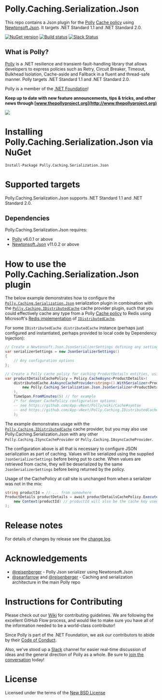 # Polly.Caching.Serialization.Json

This repo contains a Json plugin for the [Polly](https://github.com/App-vNext/Polly) [Cache policy](https://github.com/App-vNext/Polly/wiki/Cache) using [Newtonsoft.Json](https://www.nuget.org/packages/Newtonsoft.Json/).  It targets .NET Standard 1.1 and .NET Standard 2.0.

[![NuGet version](https://badge.fury.io/nu/Polly.Caching.Serialization.Json.svg)](https://badge.fury.io/nu/Polly.Caching.Serialization.Json) [![Build status](https://ci.appveyor.com/api/projects/status/pgd89nfdr9u4ig8m?svg=true)](https://ci.appveyor.com/project/joelhulen/polly-caching-serialization-json) [![Slack Status](http://www.pollytalk.org/badge.svg)](http://www.pollytalk.org)

## What is Polly?

[Polly](https://github.com/App-vNext/Polly) is a .NET resilience and transient-fault-handling library that allows developers to express policies such as Retry, Circuit Breaker, Timeout, Bulkhead Isolation, Cache-aside and Fallback in a fluent and thread-safe manner. Polly targets .NET Standard 1.1 and .NET Standard 2.0. 

Polly is a member of the [.NET Foundation](https://www.dotnetfoundation.org/about)!

**Keep up to date with new feature announcements, tips & tricks, and other news through [www.thepollyproject.org](http://www.thepollyproject.org)**

![](https://raw.github.com/App-vNext/Polly/master/Polly-Logo.png)

# Installing Polly.Caching.Serialization.Json via NuGet

    Install-Package Polly.Caching.Serialization.Json


# Supported targets

Polly.Caching.Serialization.Json supports .NET Standard 1.1 and .NET Standard 2.0.

## Dependencies

Polly.Caching.Serialization.Json requires:

+ [Polly](https://github.com/App-vNext/Polly) v6.0.1 or above
+ [Newtonsoft.Json](https://www.nuget.org/packages/Newtonsoft.Json/) v11.0.2 or above

# How to use the Polly.Caching.Serialization.Json plugin

The below example demonstrates how to configure the [`Polly.Caching.Serialization.Json`](https://www.nuget.org/packages/polly.caching.serialization.json) serialization plugin in combination with the [`Polly.Caching.IDistributedCache`](https://www.nuget.org/packages/polly.caching.idistributedcache) cache provider plugin, such that you could effectively cache any type from a Polly [Cache policy](https://github.com/App-vNext/Polly/wiki/Cache) to Redis using Microsoft's [Redis implementation](https://docs.microsoft.com/en-us/aspnet/core/performance/caching/distributed) of [`IDistributedCache`](https://docs.microsoft.com/en-us/dotnet/api/microsoft.extensions.caching.distributed.idistributedcache).


For some `IDistributedCache distributedCache` instance (perhaps just configured and instantiated, perhaps provided to local code by Dependency Injection):

```csharp
// Create a Newtonsoft.Json.JsonSerializerSettings defining any settings to use for serialization
var serializerSettings = new JsonSerializerSettings()
{
    // Any configuration options
};

// Create a Polly cache policy for caching ProductDetails entities, using that IDistributedCache instance.
var productDetailsCachePolicy = Policy.CacheAsync<ProductDetails>(
    distributedCache.AsAsyncCacheProvider<string>().WithSerializer<ProductDetails, string>(
        new Polly.Caching.Serialization.Json.JsonSerializer<ProductDetails>(serializerSettings)
    ), 
    TimeSpan.FromMinutes(5) // for example
    /* for deeper CachePolicy configuration options: 
    -- see https://github.com/App-vNext/Polly/wiki/Cache#syntax
    -- and https://github.com/App-vNext/Polly.Caching.IDistributedCache */    
    );
```

The example demonstrates usage with the [`Polly.Caching.IDistributedCache`](https://www.nuget.org/packages/polly.caching.idistributedcache) cache provider, but you may also use Polly.Caching.Serialization.Json with any other `Polly.Caching.ISyncCacheProvider` or `Polly.Caching.IAsyncCacheProvider`.

The configuration above is all that is necessary to configure JSON serialization as part of caching.  Values will be serialized using the supplied `JsonSerializerSettings` before being put to cache.  When values are retrieved from cache, they will be deserialized by the same `JsonSerializerSettings` before being returned by the policy.

Usage of the CachePolicy at call site is unchanged from when a serializer was not in the mix:

```csharp
string productId = // ... from somewhere
ProductDetails productDetails = await productDetailsCachePolicy.ExecuteAsync(ctx => getProductDetails(productId), 
    new Context(productId) // productId will also be the cache key used in this execution.
); 
```


# Release notes

For details of changes by release see the [change log](CHANGELOG.md).  


# Acknowledgements

* [@reisenberger](https://github.com/reisenberger) - Polly Json serializer using Newtonsoft.Json
* [@seanfarrow](https://github.com/seanfarrow) and [@reisenberger](https://github.com/reisenberger) - Caching and serialization architecture in the main Polly repo

# Instructions for Contributing

Please check out our [Wiki](https://github.com/App-vNext/Polly/wiki/Git-Workflow) for contributing guidelines. We are following the excellent GitHub Flow process, and would like to make sure you have all of the information needed to be a world-class contributor!

Since Polly is part of the .NET Foundation, we ask our contributors to abide by their [Code of Conduct](https://www.dotnetfoundation.org/code-of-conduct).

Also, we've stood up a [Slack](http://www.pollytalk.org) channel for easier real-time discussion of ideas and the general direction of Polly as a whole. Be sure to [join the conversation](http://www.pollytalk.org) today!

# License

Licensed under the terms of the [New BSD License](http://opensource.org/licenses/BSD-3-Clause)
